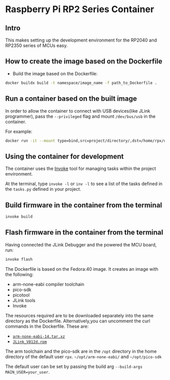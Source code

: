 # Raspberry Pi RP2 Series Container

## Intro
This  makes setting up the development environment for the RP2040 and RP2350 series of MCUs easy.

## How to create the image based on the Dockerfile
- Build the image based on the Dockerfile:
```bash
docker buildx build -t namespace/image_name -f path_to_Dockerfile .
```

## Run a container based on the built image
In order to allow the container to connect with USB devices(like JLink programmer), pass the `--privileged` flag and mount `/dev/bus/usb` in the container.

For example:
```bash
docker run -it --mount type=bind,src=project/directory/,dst=/home/rpx/dev --privileged -v /dev/bus/usb/:/dev/bus/usb namespace/image_name  /bin/bash
```

## Using the container for development
The container uses the [Invoke](https://www.pyinvoke.org/) tool for managing tasks within the project environment.

At the terminal, type `invoke -l` or `inv -l` to see a list of the tasks defined in the `tasks.py` 
defined in your project.

## Build firmware in the container from the terminal
```bash
invoke build
```

## Flash firmware in the container from the terminal
Having connected the JLink Debugger and the powered the MCU board, run:
```bash
invoke flash

```


The Dockerfile is based on the Fedora:40 image.
It creates an image with the following:
- arm-none-eabi compiler toolchain
- pico-sdk
- picotool
- JLink tools 
- Invoke

The resources required are to be downloaded separately into the same directory as the Dockerfile.
Alternatively,you can uncomment the curl commands in the Dockerfile.
These are:
- [`arm-none-eabi-14.tar.xz`](https://developer.arm.com/-/media/Files/downloads/gnu/14.2.rel1/binrel/arm-gnu-toolchain-14.2.rel1-x86_64-arm-none-eabi.tar.xz)
- [`JLink_V812d.rpm`](https://www.segger.com/downloads/jlink/JLink_Linux_V798h_x86_64.rpm)

The arm toolchain and the pico-sdk are in the `/opt` directory in the home directory of the default user `rpx`.
`~/opt/arm-none-eabi/` and `~/opt/pico-sdk`

The default user can be set by passing the build arg
`--build-args MAIN_USER=your_user`.

